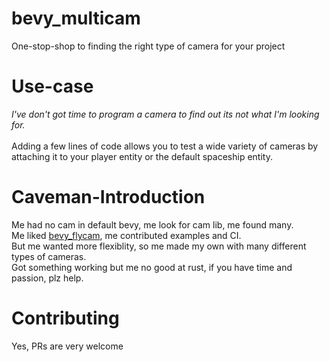 # bevy_multicam
One-stop-shop to finding the right type of camera for your project

# Use-case
_I've don't got time to program a camera to find out its not what I'm looking for._</br></br>
Adding a few lines of code allows you to test a wide variety of cameras by attaching it to
your player entity or the default spaceship entity. 

# Caveman-Introduction

Me had no cam in default bevy, me look for cam lib, me found many.</br>
Me liked [bevy_flycam](https://github.com/sburris0/bevy_flycam), me contributed examples and CI.</br>
But me wanted more flexiblity, so me made my own with many different types of cameras.</br>
Got something working but me no good at rust, if you have time and passion, plz help.

# Contributing
Yes, PRs are very welcome
